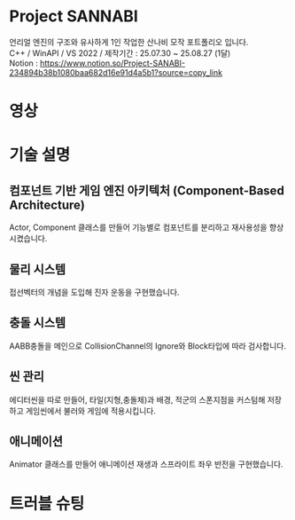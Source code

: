 # Project SANNABI    
언리얼 엔진의 구조와 유사하게 1인 작업한 산나비 모작 포트폴리오 입니다.    
C++ / WinAPI / VS 2022 / 제작기간 : 25.07.30 ~ 25.08.27 (1달)    
Notion : https://www.notion.so/Project-SANABI-234894b38b1080baa682d16e91d4a5b1?source=copy_link    
# 영상

# 기술 설명    
## 컴포넌트 기반 게임 엔진 아키텍처 (Component-Based Architecture)
Actor, Component 클래스를 만들어 기능별로 컴포넌트를 분리하고 재사용성을 향상시켰습니다.    
## 물리 시스템
접선벡터의 개념을 도입해 진자 운동을 구현했습니다.
## 충돌 시스템
AABB충돌을 메인으로 CollisionChannel의 Ignore와 Block타입에 따라 검사합니다.
## 씬 관리
에디터씬을 따로 만들어, 타일(지형,충돌체)과 배경, 적군의 스폰지점을 커스텀해 저장하고 게임씬에서 불러와 게임에 적용시킵니다.
## 애니메이션 
Animator 클래스를 만들어 애니메이션 재생과 스프라이트 좌우 반전을 구현했습니다.   

# 트러블 슈팅   

